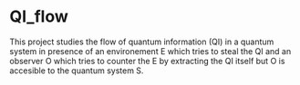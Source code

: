 # QI_flow
This project studies the flow of quantum information (QI) in a quantum system in presence of an environement E which tries to steal the QI and an observer O which tries to counter the E by extracting the QI itself but O is accesible to the quantum system S.
